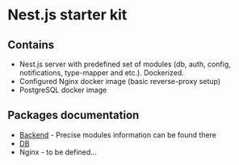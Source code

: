 # Nest.js starter kit

## Contains

- Nest.js server with predefined set of modules (db, auth, config, notifications, type-mapper and etc.). Dockerized.
- Configured Nginx docker image (basic reverse-proxy setup)
- PostgreSQL docker image

## Packages documentation

- [Backend](http://198.199.84.79/starterkit/) - Precise modules information can be found there
- [DB](https://github.com/BMalaichik/nestjs-starter-kit/blob/master/packages/db/README.md)
- Nginx - to be defined...
